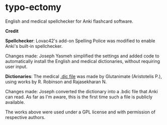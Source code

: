 # typo-ectomy
English and medical spellchecker for Anki flashcard software.

**Credit**

**Spellchecker**: Lovac42's add-on Spelling Police was modified to enable Anki's built-in spellchecker.

Changes made: Joseph Yasmeh simplified the settings and added code to automatically install the English and medical dictionaries, without requiring user input. 

**Dictionaries**: The medical <a href="https://github.com/glutanimate/hunspell-en-med-glut-workaround">.dic file</a> was made by Glutanimate (Aristotelis P.), using works by R. Robinson and Rajasekharan N. 

Changes made: Joseph converted the dictionary into a .bdic file that Anki can read. As far as I'm aware, this is the first time such a file is publicly available.

The works above were used under a GPL license and with permission of respective authors. 
